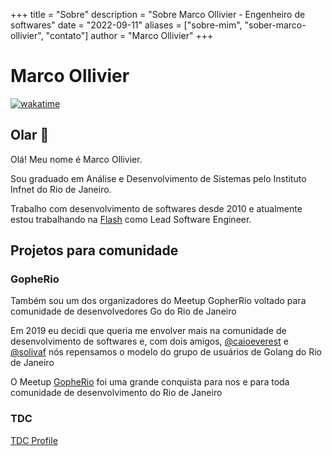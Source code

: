 +++
title = "Sobre"
description = "Sobre Marco Ollivier - Engenheiro de softwares"
date = "2022-09-11"
aliases = ["sobre-mim", "sober-marco-ollivier", "contato"]
author = "Marco Ollivier"
+++

# Marco Ollivier

[![wakatime](https://wakatime.com/badge/user/99bbc792-f01b-40d9-841c-38b6715ca146.svg)](https://wakatime.com/@99bbc792-f01b-40d9-841c-38b6715ca146)

## Olar 👋

Olá! Meu nome é Marco Ollivier.

Sou graduado em Análise e Desenvolvimento de Sistemas pelo Instituto Infnet do Rio de Janeiro.

Trabalho com desenvolvimento de softwares desde 2010 e atualmente estou trabalhando na
[Flash](https://www.flashapp.com.br/) como Lead Software Engineer.

## Projetos para comunidade

### GopheRio

Também sou um dos organizadores do Meetup GopherRio voltado para comunidade de desenvolvedores Go do Rio de Janeiro

Em 2019 eu decidi que queria me envolver mais na comunidade de desenvolvimento de softwares e, com dois amigos,
[@caioeverest](https://github.com/caioeverest) e [@solivaf](https://github.com/solivaf)
nós repensamos o modelo do grupo de usuários de Golang do Rio de Janeiro

O Meetup [GopheRio](https://www.meetup.com/GopheRio) foi uma grande conquista para nos e para toda comunidade de
desenvolvimento do Rio de Janeiro

### TDC

[TDC Profile](https://thedevconf.com/palestrante/marco-ollivier)
